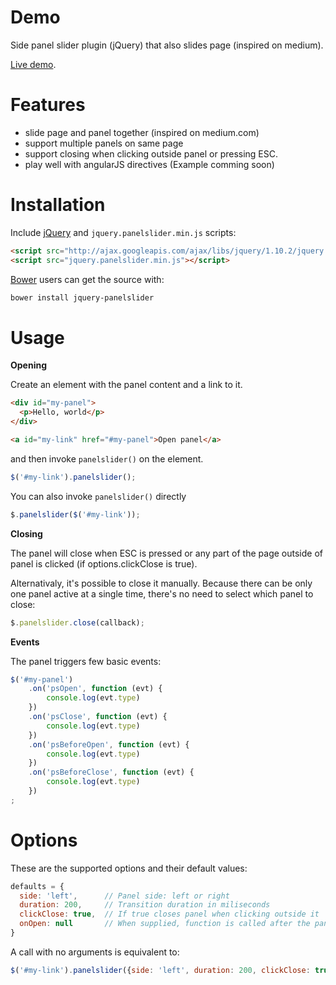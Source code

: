 # Demo

Side panel slider plugin (jQuery) that also slides page (inspired on medium).

[Live demo](http://eduardomb.github.io/jquery-panelslider).

# Features

* slide page and panel together (inspired on medium.com)
* support multiple panels on same page
* support closing when clicking outside panel or pressing ESC.
* play well with angularJS directives (Example comming soon)


# Installation

Include [jQuery](http://ajax.googleapis.com/ajax/libs/jquery/1.10.2/jquery.min.js) and `jquery.panelslider.min.js` scripts:
```html
<script src="http://ajax.googleapis.com/ajax/libs/jquery/1.10.2/jquery.min.js"></script>
<script src="jquery.panelslider.min.js"></script>
```

[Bower](https://github.com/bower/bower) users can get the source with:

```sh
bower install jquery-panelslider
```

# Usage

**Opening**

Create an element with the panel content and a link to it.
```html
<div id="my-panel">
  <p>Hello, world</p>
</div>

<a id="my-link" href="#my-panel">Open panel</a>
```

and then invoke `panelslider()` on the element.
```javascript
$('#my-link').panelslider();
```

You can also invoke `panelslider()` directly
```javascript
$.panelslider($('#my-link'));
```

**Closing**

The panel will close when ESC is pressed or any part of the page outside of panel is clicked (if options.clickClose is true).

Alternativaly, it's possible to close it manually. Because there can be only one panel active at a single time, there's no need to select which panel to close:
```javascript
$.panelslider.close(callback);
```

**Events**

The panel triggers few basic events:

```javascript
$('#my-panel')
    .on('psOpen', function (evt) {
        console.log(evt.type)
    })
    .on('psClose', function (evt) {
        console.log(evt.type)
    })
    .on('psBeforeOpen', function (evt) {
        console.log(evt.type)
    })
    .on('psBeforeClose', function (evt) {
        console.log(evt.type)
    })
;
```

# Options

These are the supported options and their default values:
```javascript
defaults = {
  side: 'left',      // Panel side: left or right
  duration: 200,     // Transition duration in miliseconds
  clickClose: true,  // If true closes panel when clicking outside it
  onOpen: null       // When supplied, function is called after the panel opens
}
```

A call with no arguments is equivalent to:
```javascript
$('#my-link').panelslider({side: 'left', duration: 200, clickClose: true, onOpen: null });
```
